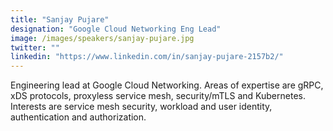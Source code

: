 ```yaml
---
title: "Sanjay Pujare"
designation: "Google Cloud Networking Eng Lead"
image: /images/speakers/sanjay-pujare.jpg
twitter: ""
linkedin: "https://www.linkedin.com/in/sanjay-pujare-2157b2/"
---
```


Engineering lead at Google Cloud Networking. Areas of expertise are gRPC, xDS protocols, proxyless service mesh, security/mTLS and Kubernetes. Interests are service mesh security, workload and user identity, authentication and authorization.